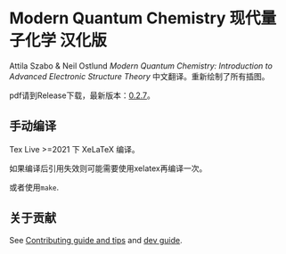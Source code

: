# Modern Quantum Chemistry 现代量子化学 汉化版

Attila Szabo & Neil Ostlund *Modern Quantum Chemistry: Introduction to Advanced Electronic Structure Theory* 中文翻译。重新绘制了所有插图。

pdf请到Release下载，最新版本：[0.2.7](https://github.com/Mulliken/szaboqc/releases/download/v0.2.7/szabo_zh-v0.2.7.pdf)。

## 手动编译

Tex Live >=2021 下 XeLaTeX 编译。

如果编译后引用失效则可能需要使用xelatex再编译一次。

或者使用`make`.

## 关于贡献

See [Contributing guide and tips](https://github.com/Mulliken/szaboqc/issues/11) and [dev guide](./dev_guide.md).
